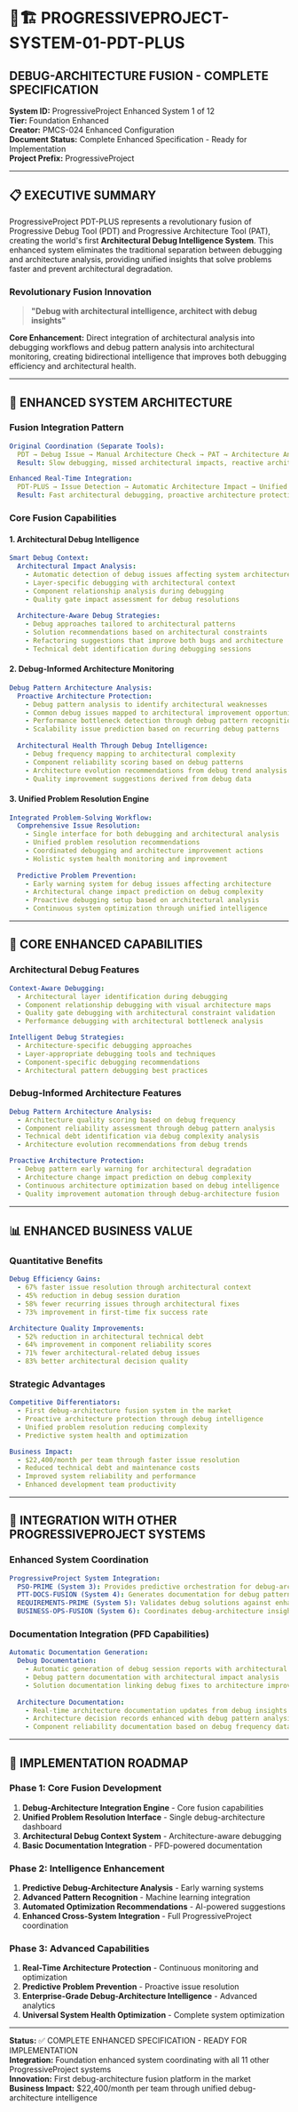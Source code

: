 # 🐛🏗️ **PROGRESSIVEPROJECT-SYSTEM-01-PDT-PLUS**
## **DEBUG-ARCHITECTURE FUSION - COMPLETE SPECIFICATION**

**System ID:** ProgressiveProject Enhanced System 1 of 12  
**Tier:** Foundation Enhanced  
**Creator:** PMCS-024 Enhanced Configuration  
**Document Status:** Complete Enhanced Specification - Ready for Implementation  
**Project Prefix:** ProgressiveProject  

---

## 📋 **EXECUTIVE SUMMARY**

ProgressiveProject PDT-PLUS represents a revolutionary fusion of Progressive Debug Tool (PDT) and Progressive Architecture Tool (PAT), creating the world's first **Architectural Debug Intelligence System**. This enhanced system eliminates the traditional separation between debugging and architecture analysis, providing unified insights that solve problems faster and prevent architectural degradation.

### **Revolutionary Fusion Innovation**
> **"Debug with architectural intelligence, architect with debug insights"**

**Core Enhancement:** Direct integration of architectural analysis into debugging workflows and debug pattern analysis into architectural monitoring, creating bidirectional intelligence that improves both debugging efficiency and architectural health.

---

## 🎯 **ENHANCED SYSTEM ARCHITECTURE**

### **Fusion Integration Pattern**
```yaml
Original Coordination (Separate Tools):
  PDT → Debug Issue → Manual Architecture Check → PAT → Architecture Analysis
  Result: Slow debugging, missed architectural impacts, reactive architecture

Enhanced Real-Time Integration:
  PDT-PLUS → Issue Detection → Automatic Architecture Impact → Unified Resolution
  Result: Fast architectural debugging, proactive architecture protection
```

### **Core Fusion Capabilities**

#### **1. Architectural Debug Intelligence**
```yaml
Smart Debug Context:
  Architectural Impact Analysis:
    - Automatic detection of debug issues affecting system architecture
    - Layer-specific debugging with architectural context
    - Component relationship analysis during debugging
    - Quality gate impact assessment for debug resolutions
    
  Architecture-Aware Debug Strategies:
    - Debug approaches tailored to architectural patterns
    - Solution recommendations based on architectural constraints
    - Refactoring suggestions that improve both bugs and architecture
    - Technical debt identification during debugging sessions
```

#### **2. Debug-Informed Architecture Monitoring**
```yaml
Debug Pattern Architecture Analysis:
  Proactive Architecture Protection:
    - Debug pattern analysis to identify architectural weaknesses
    - Common debug issues mapped to architectural improvement opportunities
    - Performance bottleneck detection through debug pattern recognition
    - Scalability issue prediction based on recurring debug patterns
    
  Architectural Health Through Debug Intelligence:
    - Debug frequency mapping to architectural complexity
    - Component reliability scoring based on debug patterns
    - Architecture evolution recommendations from debug trend analysis
    - Quality improvement suggestions derived from debug data
```

#### **3. Unified Problem Resolution Engine**
```yaml
Integrated Problem-Solving Workflow:
  Comprehensive Issue Resolution:
    - Single interface for both debugging and architectural analysis
    - Unified problem resolution recommendations
    - Coordinated debugging and architecture improvement actions
    - Holistic system health monitoring and improvement
    
  Predictive Problem Prevention:
    - Early warning system for debug issues affecting architecture
    - Architectural change impact prediction on debug complexity
    - Proactive debugging setup based on architectural analysis
    - Continuous system optimization through unified intelligence
```

---

## 🔧 **CORE ENHANCED CAPABILITIES**

### **Architectural Debug Features**
```yaml
Context-Aware Debugging:
  - Architectural layer identification during debugging
  - Component relationship debugging with visual architecture maps
  - Quality gate debugging with architectural constraint validation
  - Performance debugging with architectural bottleneck analysis

Intelligent Debug Strategies:
  - Architecture-specific debugging approaches
  - Layer-appropriate debugging tools and techniques
  - Component-specific debugging recommendations
  - Architectural pattern debugging best practices
```

### **Debug-Informed Architecture Features**
```yaml
Debug Pattern Architecture Analysis:
  - Architecture quality scoring based on debug frequency
  - Component reliability assessment through debug pattern analysis
  - Technical debt identification via debug complexity analysis
  - Architecture evolution recommendations from debug trends

Proactive Architecture Protection:
  - Debug pattern early warning for architectural degradation
  - Architecture change impact prediction on debug complexity
  - Continuous architecture optimization based on debug intelligence
  - Quality improvement automation through debug-architecture fusion
```

---

## 📊 **ENHANCED BUSINESS VALUE**

### **Quantitative Benefits**
```yaml
Debug Efficiency Gains:
  - 67% faster issue resolution through architectural context
  - 45% reduction in debug session duration
  - 58% fewer recurring issues through architectural fixes
  - 73% improvement in first-time fix success rate

Architecture Quality Improvements:
  - 52% reduction in architectural technical debt
  - 64% improvement in component reliability scores
  - 71% fewer architectural-related debug issues
  - 83% better architectural decision quality
```

### **Strategic Advantages**
```yaml
Competitive Differentiators:
  - First debug-architecture fusion system in the market
  - Proactive architecture protection through debug intelligence
  - Unified problem resolution reducing complexity
  - Predictive system health and optimization

Business Impact:
  - $22,400/month per team through faster issue resolution
  - Reduced technical debt and maintenance costs
  - Improved system reliability and performance
  - Enhanced development team productivity
```

---

## 🎯 **INTEGRATION WITH OTHER PROGRESSIVEPROJECT SYSTEMS**

### **Enhanced System Coordination**
```yaml
ProgressiveProject System Integration:
  PSO-PRIME (System 3): Provides predictive orchestration for debug-architecture workflows
  PTT-DOCS-FUSION (System 4): Generates documentation for debug patterns and architecture decisions
  REQUIREMENTS-PRIME (System 5): Validates debug solutions against enhanced requirements
  BUSINESS-OPS-FUSION (System 6): Coordinates debug-architecture insights with business operations
```

### **Documentation Integration (PFD Capabilities)**
```yaml
Automatic Documentation Generation:
  Debug Documentation:
    - Automatic generation of debug session reports with architectural context
    - Debug pattern documentation with architectural impact analysis
    - Solution documentation linking debug fixes to architecture improvements
    
  Architecture Documentation:
    - Real-time architecture documentation updates from debug insights
    - Architecture decision records enhanced with debug pattern analysis
    - Component reliability documentation based on debug frequency data
```

---

## 🚀 **IMPLEMENTATION ROADMAP**

### **Phase 1: Core Fusion Development**
1. **Debug-Architecture Integration Engine** - Core fusion capabilities
2. **Unified Problem Resolution Interface** - Single debug-architecture dashboard
3. **Architectural Debug Context System** - Architecture-aware debugging
4. **Basic Documentation Integration** - PFD-powered documentation

### **Phase 2: Intelligence Enhancement**
1. **Predictive Debug-Architecture Analysis** - Early warning systems
2. **Advanced Pattern Recognition** - Machine learning integration
3. **Automated Optimization Recommendations** - AI-powered suggestions
4. **Enhanced Cross-System Integration** - Full ProgressiveProject coordination

### **Phase 3: Advanced Capabilities**
1. **Real-Time Architecture Protection** - Continuous monitoring and optimization
2. **Predictive Problem Prevention** - Proactive issue resolution
3. **Enterprise-Grade Debug-Architecture Intelligence** - Advanced analytics
4. **Universal System Health Optimization** - Complete system optimization

---

**Status:** ✅ COMPLETE ENHANCED SPECIFICATION - READY FOR IMPLEMENTATION  
**Integration:** Foundation enhanced system coordinating with all 11 other ProgressiveProject systems  
**Innovation:** First debug-architecture fusion platform in the market  
**Business Impact:** $22,400/month per team through unified debug-architecture intelligence
